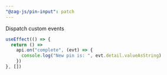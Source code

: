 ```yaml
---
"@zag-js/pin-input": patch
---
```


Dispatch custom events

```js
useEffect(() => {
  return () =>
    api.on("complete", (evt) => {
      console.log("New pin is: ", evt.detail.valueAsString)
    })
}, [])
```
